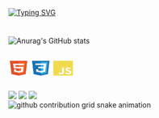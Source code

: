 [![Typing SVG](https://readme-typing-svg.demolab.com?font=Fira+Code&weight=850&size=23&duration=4907&pause=1000&color=6495ED&random=false&width=435&lines=Bem+vindo!+Meu+nome+é+Roger+Mello.;Front-End+Developer++%F0%9F%91%BE)](https://git.io/typing-svg)
#
![Anurag's GitHub stats](https://github-readme-stats.vercel.app/api?username=devrogermello&show_icons=true&theme=tokyonight)

<div style="display: inline_block"><br>
  <img align="center" alt="vivi-HTML" height="30" width="40" src="https://raw.githubusercontent.com/devicons/devicon/master/icons/html5/html5-original.svg">
  <img align="center" alt="vivi-CSS" height="30" width="40" src="https://raw.githubusercontent.com/devicons/devicon/master/icons/css3/css3-original.svg">
  <img align="center" alt="vivi-Js" height="30" width="40" src="https://raw.githubusercontent.com/devicons/devicon/master/icons/javascript/javascript-plain.svg">
  
</div>

          
          
  ##

<div>
  <a href="https://instagram.com/devrogermello" target="_blank"><img src="https://img.shields.io/badge/-Instagram-%23E4405F?style=for-the-badge&logo=instagram&logoColor=white" target="_blank"></a> 
  <a href = "mailto:roger.empresas@hotmail.com"><img src="https://img.shields.io/badge/-Gmail-%23333?style=for-the-badge&logo=gmail&logoColor=white" target="_blank"></a>
  <a href="https://www.linkedin.com/in/devrogermello/" target="_blank"><img src="https://img.shields.io/badge/-LinkedIn-%230077B5?style=for-the-badge&logo=linkedin&logoColor=white" target="_blank"></a> 
</div>


<picture>
  <source
    media="(prefers-color-scheme: dark)"
    srcset="https://raw.githubusercontent.com/platane/snk/output/github-contribution-grid-snake-dark.svg"
  />
  <source
    media="(prefers-color-scheme: light)"
    srcset="https://raw.githubusercontent.com/devrogermello/snk/output/github-contribution-grid-snake.svg"
  />
  <img
    alt="github contribution grid snake animation"
    src="https://raw.githubusercontent.com/devrogermello/snk/output/github-contribution-grid-snake.svg"
  />
</picture>
